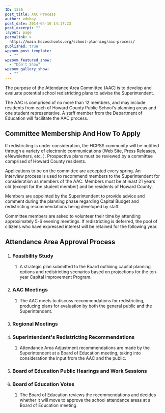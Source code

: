 ```yaml
---
ID: 1336
post_title: AAC Process
author: vdubay
post_date: 2014-04-10 14:17:23
post_excerpt: ""
layout: page
permalink: >
  https://main.hocoschools.org/school-planning/aac-process/
published: true
wpzoom_post_template:
  - ""
wpzoom_featured_show:
  - "Don't Show"
wpzoom_gallery_show:
  - ""
---
```

<p>The purpose of the Attendance Area Committee (AAC) is to develop and evaluate potential school redistricting plans to advise the Superintendent.</p>

<p>The AAC is comprised of no more than 12 members, and may include residents from each of Howard County Public School's planning areas and one student representative. A staff member from the Department of Education will facilitate the AAC process.</p>

<h2>Committee Membership And How To Apply</h2>
<p>If redistricting is under consideration, the HCPSS community will be notified through a variety of electronic communications (Web Site, Press Releases, eNewsletters, etc. ). Prospective plans must be reviewed by a committee comprised of Howard County residents.</p>

<p>Applications to be on the committee are accepted every spring. An interview process is used to recommend members to the Superintendent for consideration as members of the AAC. Members must be at least 21 years old (except for the student member) and be residents of Howard County.</p>

<p>Members are appointed by the Superintendent to provide advice and comment during the planning phase regarding Capital Budget and redistricting recommendations being developed by staff. </p>

<p>Committee members are asked to volunteer their time by attending approximately 5-6 evening meetings. If redistricting is deferred, the pool of citizens who have expressed interest will be retained for the following year.</p>

<a name="approval"></a>

<h2>Attendance Area Approval Process</h2>

<div class="t">
<ol class="timeline">
  <li class="tl-node">
<h3>Feasibility Study</h3>
<ol>
  <li>A strategic plan submitted to the Board outlining capital planning options and redistricting scenarios based on projections for the ten-year Capital Improvement Program.</li>
</ol>
</li>
  <li class="tl-node">
<h3>AAC Meetings</h3>
<ol>
  <li>The AAC meets to discuss recommendations for redistricting, producing plans for evaluation by both the general public and the Superintendent.</li>
</ol>
</li>
  <li class="tl-node">
<h3>Regional Meetings</h3>
</li>
  <li class="tl-node">
<h3>Superintendent's Redistricting Recommendations</h3>
<ol>
  <li>Attendance Area Adjustment recommendations are made by the Superintendent at a Board of Education meeting, taking into consideration the input from the AAC and the public.</li>
</ol>
</li>
  <li class="tl-node">
<h3>Board of Education Public Hearings and Work Sessions</h3>
</li>
  <li class="tl-node">
<h3>Board of Education Votes</h3>
<ol>
  <li>The Board of Education reviews the recommendations and decides whether it will move to approve the school attendance areas at a Board of Education meeting.</li>
</ol>
</li>
</div></ol>